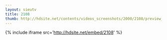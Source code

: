 ```yaml
---
layout: sieutv
title: 2108
thumb: http://hdsite.net/contents/videos_screenshots/2000/2108/preview_360p.mp4.jpg
---
```

{% include iframe src='http://hdsite.net/embed/2108' %}
 
